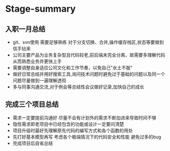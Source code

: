 # Stage-summary

## 入职一月总结

* git、svn使用 需要足够熟练 对于分支切换、合并,操作缓存栈区,状态等要做到信手拈来
* 公司主要产品为业务复杂型且代码较老,前后端未完全分离，故需要多理解代码从而熟悉业务并更快上手
* 需要调整自身适应公司文化和工作节奏，以免自己"水土不服"
* 做好日常总结并用好搜索工具,询问技术问题时避免过于基础的问题以及同一个问题尽量做到一遍理解透彻
* 多与同事沟通交流,对于例会等总结性会议做好记录,加快自己的成长

## 完成三个项目总结

* 需求一定要提前沟通好 尽量不会有计划外的需求不断加进来导致时间不够
* 隐性需求即老项目中已经包含的功能或设计一定要问清楚
* 项目升级时最好先理解原先代码的编写方式和各个函数的用处
* 先打好基本模型再写 考虑各个极端情况下的代码安全和性能 避免过多的bug
* 完成项目后自省总结
